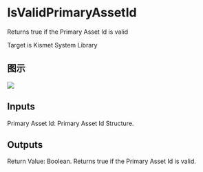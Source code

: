 # IsValidPrimaryAssetId

Returns true if the Primary Asset Id is valid

Target is Kismet System Library

## 图示

![]($-20221218-18001651.png)

## Inputs

Primary Asset Id: Primary Asset Id Structure.  

## Outputs

Return Value: Boolean. Returns true if the Primary Asset Id is valid.

